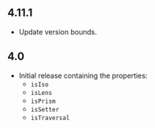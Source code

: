 4.11.1
------
* Update version bounds.

4.0
---

* Initial release containing the properties:
  * `isIso`
  * `isLens`
  * `isPrism`
  * `isSetter`
  * `isTraversal`
